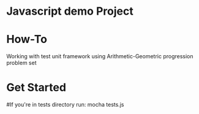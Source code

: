 # Javascript demo Project

# How-To
Working with test unit framework using Arithmetic-Geometric progression problem set

# Get Started

#If you're in tests directory
run: mocha tests.js 